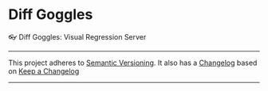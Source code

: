 # Diff Goggles
:eyeglasses: Diff Goggles: Visual Regression Server 

***

This project adheres to [Semantic Versioning](http://semver.org/spec/v2.0.0.html).
It also has a [Changelog](CHANGELOG.md) based on [Keep a Changelog](http://keepachangelog.com/en/1.0.0/)

***
